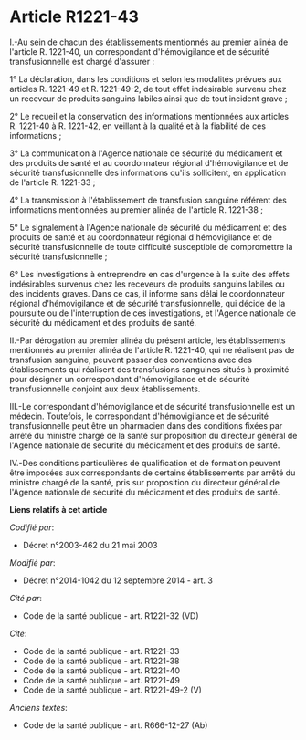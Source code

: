 # Article R1221-43

I.-Au sein de chacun des établissements mentionnés au premier alinéa de l'article R. 1221-40, un correspondant
d'hémovigilance et de sécurité transfusionnelle est chargé d'assurer : 

1° La déclaration, dans les conditions et selon les modalités prévues aux articles R. 1221-49 et R. 1221-49-2, de tout effet
indésirable survenu chez un receveur de produits sanguins labiles ainsi que de tout incident grave ; 

2° Le recueil et la conservation des informations mentionnées aux articles R. 1221-40 à R. 1221-42, en veillant à la qualité
et à la fiabilité de ces informations ; 

3° La communication à l'Agence nationale de sécurité du médicament et des produits de santé et au coordonnateur régional
d'hémovigilance et de sécurité transfusionnelle des informations qu'ils sollicitent, en application de l'article R.
1221-33 ; 

4° La transmission à l'établissement de transfusion sanguine référent des informations mentionnées au premier alinéa de
l'article R. 1221-38 ; 

5° Le signalement à l'Agence nationale de sécurité du médicament et des produits de santé et au coordonnateur régional
d'hémovigilance et de sécurité transfusionnelle de toute difficulté susceptible de compromettre la sécurité
transfusionnelle ; 

6° Les investigations à entreprendre en cas d'urgence à la suite des effets indésirables survenus chez les receveurs de
produits sanguins labiles ou des incidents graves. Dans ce cas, il informe sans délai le coordonnateur régional
d'hémovigilance et de sécurité transfusionnelle, qui décide de la poursuite ou de l'interruption de ces investigations, et
l'Agence nationale de sécurité du médicament et des produits de santé. 

II.-Par dérogation au premier alinéa du présent article, les établissements mentionnés au premier alinéa de l'article R.
1221-40, qui ne réalisent pas de transfusion sanguine, peuvent passer des conventions avec des établissements qui réalisent
des transfusions sanguines situés à proximité pour désigner un correspondant d'hémovigilance et de sécurité transfusionnelle
conjoint aux deux établissements. 

III.-Le correspondant d'hémovigilance et de sécurité transfusionnelle est un médecin. Toutefois, le correspondant
d'hémovigilance et de sécurité transfusionnelle peut être un pharmacien dans des conditions fixées par arrêté du ministre
chargé de la santé sur proposition du directeur général de l'Agence nationale de sécurité du médicament et des produits de
santé. 

IV.-Des conditions particulières de qualification et de formation peuvent être imposées aux correspondants de certains
établissements par arrêté du ministre chargé de la santé, pris sur proposition du directeur général de l'Agence nationale de
sécurité du médicament et des produits de santé.

**Liens relatifs à cet article**

_Codifié par_:

  - Décret n°2003-462 du 21 mai 2003

_Modifié par_:

  - Décret n°2014-1042 du 12 septembre 2014 - art. 3

_Cité par_:

  - Code de la santé publique - art. R1221-32 (VD)

_Cite_:

  - Code de la santé publique - art. R1221-33
  - Code de la santé publique - art. R1221-38
  - Code de la santé publique - art. R1221-40
  - Code de la santé publique - art. R1221-49
  - Code de la santé publique - art. R1221-49-2 (V)

_Anciens textes_:

  - Code de la santé publique - art. R666-12-27 (Ab)
